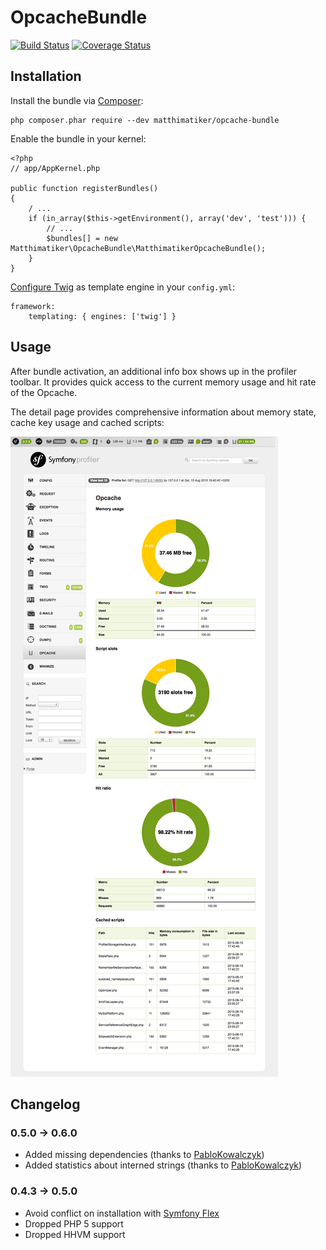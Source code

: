 # OpcacheBundle #

[![Build Status](https://travis-ci.org/Matthimatiker/OpcacheBundle.svg?branch=master)](https://travis-ci.org/Matthimatiker/OpcacheBundle)
[![Coverage Status](https://coveralls.io/repos/Matthimatiker/OpcacheBundle/badge.svg?branch=master&service=github)](https://coveralls.io/github/Matthimatiker/OpcacheBundle?branch=master)


## Installation ##

Install the bundle via [Composer](https://getcomposer.org):

    php composer.phar require --dev matthimatiker/opcache-bundle

Enable the bundle in your kernel:

    <?php
    // app/AppKernel.php

    public function registerBundles()
    {
        / ...
        if (in_array($this->getEnvironment(), array('dev', 'test'))) {
            // ...
            $bundles[] = new Matthimatiker\OpcacheBundle\MatthimatikerOpcacheBundle();
        }
    }
    
[Configure Twig](https://symfony.com/doc/3.2/templating/templating_service.html) as template engine in your ``config.yml``:

    framework:
        templating: { engines: ['twig'] }

## Usage ##

After bundle activation, an additional info box shows up in the profiler toolbar.
It provides quick access to the current memory usage and hit rate of the Opcache.

The detail page provides comprehensive information about memory state, cache key usage and cached scripts:

![Profiler page example](Resources/docs/profiler-opcache-example.png)


## Changelog ##

### 0.5.0 -> 0.6.0 ###

- Added missing dependencies (thanks to [PabloKowalczyk](https://github.com/PabloKowalczyk))
- Added statistics about interned strings (thanks to [PabloKowalczyk](https://github.com/PabloKowalczyk))

### 0.4.3 -> 0.5.0 ###

- Avoid conflict on installation with [Symfony Flex](http://fabien.potencier.org/symfony4-demo.html)
- Dropped PHP 5 support
- Dropped HHVM support
